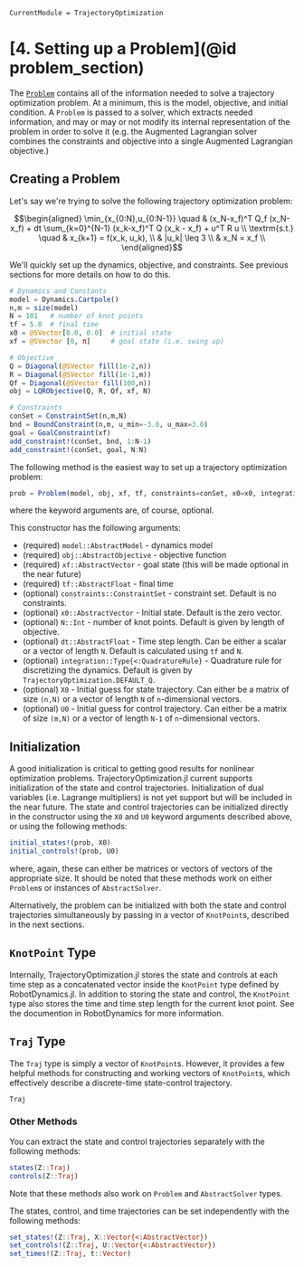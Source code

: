 ```@meta
CurrentModule = TrajectoryOptimization
```

# [4. Setting up a Problem](@id problem_section)
The [`Problem`](@ref) contains all of the information needed to solve a trajectory optimization
problem. At a minimum, this is the model, objective, and initial condition. A `Problem` is
passed to a solver, which extracts needed information, and may or may or not modify its
internal representation of the problem in order to solve it (e.g. the Augmented Lagrangian
solver combines the constraints and objective into a single Augmented Lagrangian objective.)

## Creating a Problem
Let's say we're trying to solve the following trajectory optimization problem:
```math
\begin{aligned}
  \min_{x_{0:N},u_{0:N-1}} \quad & (x_N-x_f)^T Q_f (x_N-x_f) + dt \sum_{k=0}^{N-1} (x_k-x_f)^T Q (x_k - x_f) + u^T R u  \\
  \textrm{s.t.}            \quad & x_{k+1} = f(x_k, u_k), \\
                                 & |u_k| \leq 3 \\
                                 & x_N = x_f \\
\end{aligned}
```
We'll quickly set up the dynamics, objective, and constraints. See previous sections for more
details on how to do this.

```julia
# Dynamics and Constants
model = Dynamics.Cartpole()
n,m = size(model)
N = 101   # number of knot points
tf = 5.0  # final time
x0 = @SVector[0.0, 0.0]  # initial state
xf = @SVector [0, π]     # goal state (i.e. swing up)

# Objective
Q = Diagonal(@SVector fill(1e-2,n))
R = Diagonal(@SVector fill(1e-1,m))
Qf = Diagonal(@SVector fill(100,n))
obj = LQRObjective(Q, R, Qf, xf, N)

# Constraints
conSet = ConstraintSet(n,m,N)
bnd = BoundConstraint(n,m, u_min=-3.0, u_max=3.0)
goal = GoalConstraint(xf)
add_constraint!(conSet, bnd, 1:N-1)
add_constraint!(conSet, goal, N:N)
```

The following method is the easiest way to set up a trajectory optimization problem:
```julia
prob = Problem(model, obj, xf, tf, constraints=conSet, x0=x0, integration=RK3)
```
where the keyword arguments are, of course, optional.

This constructor has the following arguments:
* (required) `model::AbstractModel` - dynamics model
* (required) `obj::AbstractObjective` - objective function
* (required) `xf::AbstractVector` - goal state (this will be made optional in the near future)
* (required) `tf::AbstractFloat` - final time
* (optional) `constraints::ConstraintSet` - constraint set. Default is no constraints.
* (optional) `x0::AbstractVector` - Initial state. Default is the zero vector.
* (optional) `N::Int` - number of knot points. Default is given by length of objective.
* (optional) `dt::AbstractFloat` - Time step length. Can be either a scalar or a vector of length `N`. Default is calculated using `tf` and `N`.
* (optional) `integration::Type{<:QuadratureRule}` - Quadrature rule for discretizing the dynamics. Default is given by `TrajectoryOptimization.DEFAULT_Q`.
* (optional) `X0` - Initial guess for state trajectory. Can either be a matrix of size `(n,N)` or a vector of length `N` of `n`-dimensional vectors.
* (optional) `U0` - Initial guess for control trajectory. Can either be a matrix of size `(m,N)` or a vector of length `N-1` of `n`-dimensional vectors.

## Initialization
A good initialization is critical to getting good results for nonlinear optimization problems.
TrajectoryOptimization.jl current supports initialization of the state and control trajectories.
Initialization of dual variables (i.e. Lagrange multipliers) is not yet support but will be
included in the near future. The state and control trajectories can be initialized directly
in the constructor using the `X0` and `U0` keyword arguments described above, or using the
following methods:

```julia
initial_states!(prob, X0)
initial_controls!(prob, U0)
```
where, again, these can either be matrices or vectors of vectors of the appropriate size.
It should be noted that these methods work on either `Problem`s or instances of `AbstractSolver`.

Alternatively, the problem can be initialized with both the state and control trajectories
simultaneously by passing in a vector of `KnotPoint`s, described in the next sections.

## `KnotPoint` Type
Internally, TrajectoryOptimization.jl stores the state and controls at each time step as a
concatenated vector inside the `KnotPoint` type defined by RobotDynamics.jl.
In addition to storing the state and control, the `KnotPoint` type also stores the
time and time step length for the current knot point. See the documention in RobotDynamics
for more information.

## `Traj` Type
The `Traj` type is simply a vector of `KnotPoint`s. However, it provides a few helpful methods
for constructing and working vectors of `KnotPoint`s, which effectively describe a discrete-time
state-control trajectory.

```@docs
Traj
```

### Other Methods
You can extract the state and control trajectories separately with the following methods:
```julia
states(Z::Traj)
controls(Z::Traj)
```
Note that these methods also work on `Problem` and `AbstractSolver` types.

The states, control, and time trajectories can be set independently with the following methods:
```julia
set_states!(Z::Traj, X::Vector{<:AbstractVector})
set_controls!(Z::Traj, U::Vector{<:AbstractVector})
set_times!(Z::Traj, t::Vector)
```
